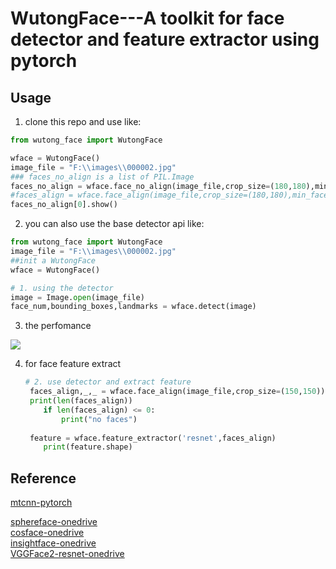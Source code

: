# WutongFace---A toolkit for face detector and feature extractor using pytorch

## Usage
1. clone this repo and use like:
```python
from wutong_face import WutongFace

wface = WutongFace()
image_file = "F:\\images\\000002.jpg"
### faces_no_align is a list of PIL.Image
faces_no_align = wface.face_no_align(image_file,crop_size=(180,180),min_face_size=20)
#faces_align = wface.face_align(image_file,crop_size=(180,180),min_face_size=20)
faces_no_align[0].show()
```

2. you can also use the base detector api like:
```python
from wutong_face import WutongFace
image_file = "F:\\images\\000002.jpg"
##init a WutongFace
wface = WutongFace()

# 1. using the detector
image = Image.open(image_file)
face_num,bounding_boxes,landmarks = wface.detect(image)
```

3. the perfomance



![](https://raw.githubusercontent.com/wvinzh/picgo-images/image/20181127141157.png)

4. for face feature extract

   ```python
   # 2. use detector and extract feature
    faces_align,_,_ = wface.face_align(image_file,crop_size=(150,150))
    print(len(faces_align))
       if len(faces_align) <= 0:
           print("no faces")
           
   	feature = wface.feature_extractor('resnet',faces_align)
       print(feature.shape)
   ```



## Reference

[mtcnn-pytorch](https://github.com/polarisZhao/mtcnn-pytorch)

[sphereface-onedrive](https://1drv.ms/u/s!AseTbxZ7P87UjhLteizhWRjJAaDV)  
[cosface-onedrive](https://1drv.ms/u/s!AseTbxZ7P87Ujg8HHy_6iiuZvIad)  
[insightface-onedrive](https://1drv.ms/u/s!AMeTbxZ7P87UjhE)  
[VGGFace2-resnet-onedrive](https://1drv.ms/u/s!AMeTbxZ7P87UjhA)